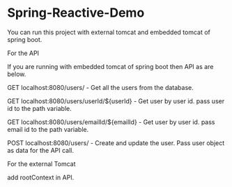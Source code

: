 # Spring-Reactive-Demo

You can run this project with external tomcat and embedded tomcat of spring boot.

For the API

If you are running with embedded tomcat of spring boot then API as are below.

GET localhost:8080/users/ -  Get all the users from the database.

GET localhost:8080/users/userId/${userId} - Get user by user id. pass user id to the path variable.

GET localhost:8080/users/emailId/${emailId} -  Get user by user id. pass email id to the path variable.

POST localhost:8080/users/ - Create and update the user. Pass user object as data for the API call.

For the external Tomcat
 
add rootContext in API.
